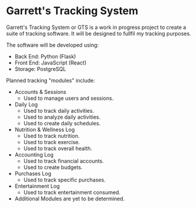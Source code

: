 # Garrett's Tracking System

Garrett's Tracking System or GTS is a work in progress project to create a suite of tracking software. It will be designed to fullfil my tracking purposes.

The software will be developed using:

- Back End: Python (Flask)
- Front End: JavaScript (React)
- Storage: PostgreSQL

Planned tracking "modules" include:

- Accounts & Sessions
  - Used to manage users and sessions.
- Daily Log
  - Used to track daily activities.
  - Used to analyze daily activities.
  - Used to create daily schedules.
- Nutrition & Wellness Log
  - Used to track nutrition.
  - Used to track exercise.
  - Used to track overall health.
- Accounting Log
  - Used to track financial accounts.
  - Used to create budgets.
- Purchases Log
  - Used to track specific purchases.
- Entertainment Log
  - Used to track entertainment consumed.
- Additional Modules are yet to be determined.
